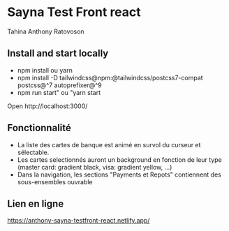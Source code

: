 # Sayna Test Front react

Tahina Anthony Ratovoson

## Install and start locally

- npm install ou yarn
- npm install -D tailwindcss@npm:@tailwindcss/postcss7-compat postcss@^7 autoprefixer@^9
- npm run start" ou "yarn start

Open http://localhost:3000/

## Fonctionnalité

- La liste des cartes de banque est animé en survol du curseur et sélectable.
- Les cartes selectionnés auront un background en fonction de leur type (master card: gradient black, visa: gradient yellow, ...)
- Dans la navigation, les sections "Payments et Repots" contiennent des sous-ensembles ouvrable

## Lien en ligne

https://anthony-sayna-testfront-react.netlify.app/
